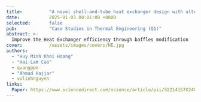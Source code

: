 ```yaml
---
title:          "A novel shell-and-tube heat exchanger design with alternative inclined baffles"
date:           2025-01-03 00:01:00 +0800
selected:       false
pub:            "Case Studies in Thermal Engineering (Q1)"
abstract: >-
  Improve the Heat Exchanger efficiency through baffles modification
cover:          /assets/images/covers/HE.jpg
authors:
  - "Huy Minh Khoi Hoang"
  - "Hai-Lam Cao"
  - quangppm
  - "Ahmad Hajjar"
  - vulinhnguyen
links:
  Paper: https://www.sciencedirect.com/science/article/pii/S2214157X24015739
---
```

